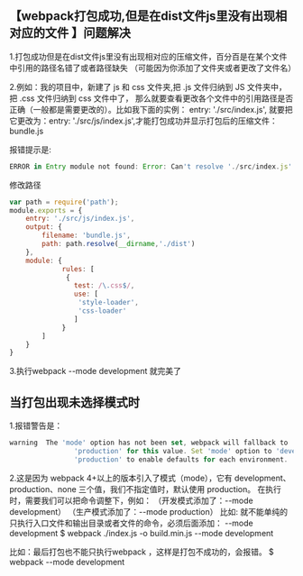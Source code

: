 ## 【webpack打包成功,但是在dist文件js里没有出现相对应的文件 】问题解决
1.打包成功但是在dist文件js里没有出现相对应的压缩文件，百分百是在某个文件中引用的路径名错了或者路径缺失
（可能因为你添加了文件夹或者更改了文件名）

2.例如：我的项目中，新建了 js 和 css 文件夹,把 .js 文件归纳到 JS 文件夹中，把 .css 文件归纳到 css 文件中了，
那么就要查看更改各个文件中的引用路径是否正确（一般都是需要更改的）。比如我下面的实例： entry: './src/index.js', 
就要把它更改为：entry: './src/js/index.js',才能打包成功并显示打包后的压缩文件：bundle.js

报错提示是:
```js
ERROR in Entry module not found: Error: Can't resolve './src/index.js' in 'F:\homework\webpack-exercise'
```
修改路径
```js
var path = require('path');
module.exports = {
    entry: './src/js/index.js',
    output: { 
        filename: 'bundle.js', 
        path: path.resolve(__dirname,'./dist')
    },
    module: {
             rules: [
              {
                test: /\.css$/,
                use: [
                 'style-loader',
                 'css-loader'
                ]
             }
        ]
    }
}

```
3.执行webpack --mode development   就完美了

## 当打包出现未选择模式时
1.报错警告是：
```js
warning  The 'mode' option has not been set, webpack will fallback to
                'production' for this value. Set 'mode' option to 'development' or
                'production' to enable defaults for each environment.

```

2.这是因为 webpack 4+以上的版本引入了模式（mode），它有 development、production、none 三个值，我们不指定值时，默认使用 production。
在执行时，需要我们可以把命令调整下，例如：
（开发模式添加了：--mode development）
（生产模式添加了：--mode production）
比如: 就不能单纯的只执行入口文件和输出目录或者文件的命令，必须后面添加： --mode development
 $ webpack ./index.js -o build.min.js --mode development

比如：最后打包也不能只执行webpack ，这样是打包不成功的，会报错。
 $ webpack --mode development









